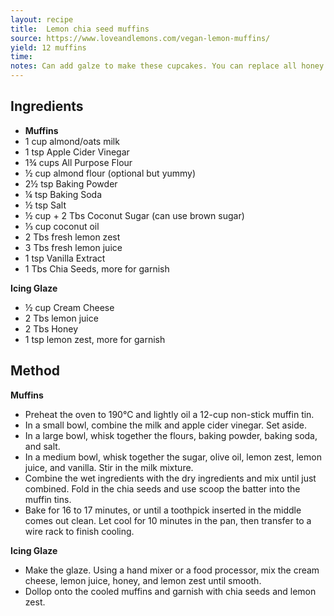 ```yaml
---
layout: recipe
title:  Lemon chia seed muffins
source: https://www.loveandlemons.com/vegan-lemon-muffins/
yield: 12 muffins
time: 
notes: Can add galze to make these cupcakes. You can replace all honey with maple syrup. 
---
```


## Ingredients
- **Muffins**
-   1 cup  almond/oats milk
-   1 tsp Apple Cider Vinegar
-   1¾ cups All Purpose Flour
-   ½ cup almond flour (optional but yummy)
-   2½ tsp Baking Powder
-   ¼  tsp Baking Soda
-   ½ tsp  Salt
-   ½ cup + 2 Tbs Coconut Sugar (can use brown sugar)
-   ⅓ cup coconut oil
-   2 Tbs fresh lemon zest
-   3 Tbs fresh lemon juice
-   1 tsp Vanilla Extract
-   1 Tbs Chia Seeds, more for garnish

 **Icing Glaze**
 -  ½ cup Cream Cheese
-   2 Tbs lemon juice
-   2 Tbs Honey
-   1 tsp lemon zest, more for garnish

## Method
 **Muffins**
-   Preheat the oven to 190°C and lightly oil a 12-cup non-stick muffin tin.
-   In a small bowl, combine the milk and apple cider vinegar. Set aside.
-  In a large bowl, whisk together the flours, baking powder, baking soda, and salt.
-  In a medium bowl, whisk together the sugar, olive oil, lemon zest, lemon juice, and vanilla. Stir in the  milk mixture. 
- Combine the wet ingredients with the dry ingredients and mix until just combined. Fold in the chia seeds and use scoop the batter into the muffin tins.
- Bake for 16 to 17 minutes, or until a toothpick inserted in the middle comes out clean. Let cool for 10 minutes in the pan, then transfer to a wire rack to finish cooling.

 **Icing Glaze**
- Make the glaze. Using a hand mixer or a food processor, mix the cream cheese, lemon juice, honey, and lemon zest until smooth. 
- Dollop onto the cooled muffins and garnish with chia seeds and lemon zest.
